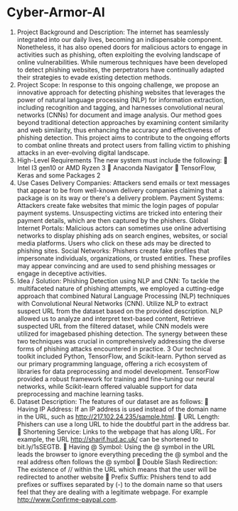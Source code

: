 # Cyber-Armor-AI
1. Project Background and Description:
The internet has seamlessly integrated into our daily lives, becoming an indispensable component. Nonetheless, it has also opened doors for malicious actors to engage in activities such as phishing, often exploiting the evolving landscape of online vulnerabilities. While numerous techniques have been developed to detect phishing websites, the perpetrators have continually adapted their strategies to evade existing detection methods.
2. Project Scope:
In response to this ongoing challenge, we propose an innovative approach for detecting phishing websites that leverages the power of natural language processing (NLP) for information extraction, including recognition and tagging, and harnesses convolutional neural networks (CNNs) for document and image analysis. Our method goes beyond traditional detection approaches by examining content similarity and web similarity, thus enhancing the accuracy and effectiveness of phishing detection. This project aims to contribute to the ongoing efforts to combat online threats and protect users from falling victim to phishing attacks in an ever-evolving digital landscape.
3. High-Level Requirements
The new system must include the following:
 Intel I3 gen10 or AMD Ryzen 3
 Anaconda Navigator
 TensorFlow, Keras and some Packages
2
4. Use Cases
Delivery Companies:
Attackers send emails or text messages that appear to be from well-known delivery
companies claiming that a package is on its way or there's a delivery problem.
Payment Systems:
Attackers create fake websites that mimic the login pages of popular payment
systems. Unsuspecting victims are tricked into entering their payment details, which
are then captured by the phishers.
Global Internet Portals:
Malicious actors can sometimes use online advertising networks to display phishing
ads on search engines, websites, or social media platforms. Users who click on these
ads may be directed to phishing sites.
Social Networks:
Phishers create fake profiles that impersonate individuals, organizations, or trusted
entities. These profiles may appear convincing and are used to send phishing
messages or engage in deceptive activities.
5. Idea / Solution:
Phishing Detection using NLP and CNN:
To tackle the multifaceted nature of phishing attempts, we employed a cutting-edge
approach that combined Natural Language Processing (NLP) techniques with
Convolutional Neural Networks (CNN).
Utilize NLP to extract suspect URL from the dataset based on the provided
description. NLP allowed us to analyze and interpret text-based content, Retrieve
suspected URL from the filtered dataset, while CNN models were utilized for imagebased
phishing detection.
The synergy between these two techniques was crucial in comprehensively
addressing the diverse forms of phishing attacks encountered in practice.
3
Our technical toolkit included Python, TensorFlow, and Scikit-learn. Python served as our primary programming language, offering a rich ecosystem of libraries for data preprocessing and model development. TensorFlow provided a robust framework for training and fine-tuning our neural networks, while Scikit-learn offered valuable support for data preprocessing and machine learning tasks.
6. Dataset Description:
The features of our dataset are as follows:
 Having IP Address: If an IP address is used instead of the domain name in the URL, such as http://217.102.24.235/sample.html.
 URL Length: Phishers can use a long URL to hide the doubtful part in the address bar.
 Shortening Service: Links to the webpage that has along URL. For example, the URL http://sharif.hud.ac.uk/ can be shortened to bit.ly/1sSEGTB.
 Having @ Symbol: Using the @ symbol in the URL leads the browser to ignore everything preceding the @ symbol and the real address often follows the @ symbol
 Double Slash Redirection: The existence of // within the URL which means that the user will be redirected to another website
 Prefix Suffix: Phishers tend to add prefixes or suffixes separated by (-) to the domain name so that users feel that they are dealing with a legitimate webpage. For example http://www.Confirme-paypal.com.
